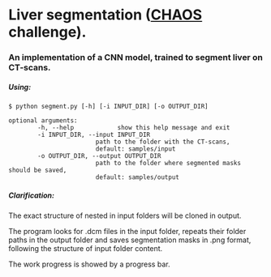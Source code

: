 # Liver segmentation ([CHAOS](https://chaos.grand-challenge.org/Combined_Healthy_Abdominal_Organ_Segmentation/) challenge).
### An implementation of a CNN model, trained to segment liver on CT-scans.

##### Using: 
```shell
$ python segment.py [-h] [-i INPUT_DIR] [-o OUTPUT_DIR]

optional arguments:
        -h, --help            show this help message and exit
        -i INPUT_DIR, --input INPUT_DIR
                        path to the folder with the CT-scans,
                        default: samples/input
        -o OUTPUT_DIR, --output OUTPUT_DIR
                        path to the folder where segmented masks should be saved,
                        default: samples/output

```
##### Clarification:
The exact structure of nested in input folders will be cloned in output.

The program looks for .dcm files in the input folder, repeats their folder
paths in the output folder and saves segmentation masks in .png format, 
following the structure of input folder content.

The work progress is showed by a progress bar.


 